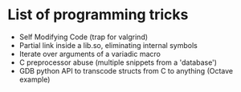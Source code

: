 # List of programming tricks

- Self Modifying Code (trap for valgrind)
- Partial link inside a lib.so, eliminating internal symbols
- Iterate over arguments of a variadic macro
- C preprocessor abuse (multiple snippets from a 'database')
- GDB python API to transcode structs from C to anything (Octave example)
